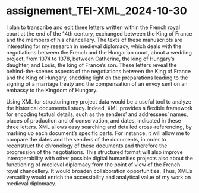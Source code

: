 # assignement_TEI-XML_2024-10-30

  I plan to transcribe and edit three letters written within the French royal court at the end of the 14th century, exchanged between the King of France and the members of his chancellery. The texts of these manuscripts are interesting for my research in medieval diplomacy, which deals with the negotiations between the French and the Hungarian court, about a wedding project, from 1374 to 1378, between Catherine, the king of Hungary’s daughter, and Louis, the king of France’s son. These letters reveal the behind-the-scenes aspects of the negotiations between the King of France and the King of Hungary, shedding light on the preparations leading to the signing of a marriage treaty and the compensation of an envoy sent on an embassy to the Kingdom of Hungary.

  Using XML for structuring my project data would be a useful tool to analyze the historical documents I study. Indeed, XML provides a flexible framework for encoding textual details, such as the senders’ and addressees’ names, places of production and of conservation, and dates, indicated in these three letters. XML allows easy searching and detailed cross-referencing, by marking up each document’s specific parts. For instance, it will allow me to compare the dates and the senders of the documents, in order to reconstruct the chronology of these documents and therefore the progression of the negotiations. This structured format will also improve interoperability with other possible digital humanities projects also about the functioning of medieval diplomacy from the point of view of the French royal chancellery. It would broaden collaboration opportunities. Thus, XML’s versatility would enrich the accessibility and analytical value of my work on medieval diplomacy.
